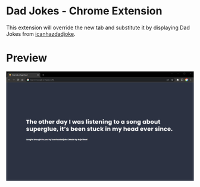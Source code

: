 # Dad Jokes - Chrome Extension

This extension will override the new tab and substitute it by displaying Dad Jokes
from [icanhazdadjoke](https://icanhazdadjoke.com/api).

# Preview

![Preview](./assets/preview.gif)

